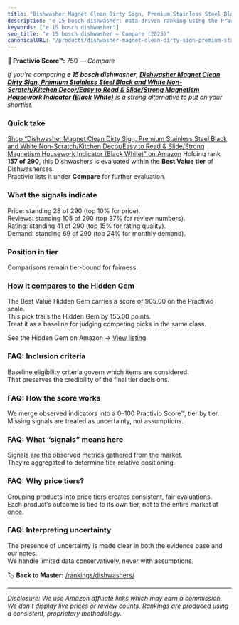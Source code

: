 ```yaml
---
title: "Dishwasher Magnet Clean Dirty Sign, Premium Stainless Steel Black and White Non-Scratch/Kitchen Decor/Easy to Read & Slide/Strong Magnetism Housework Indicator (Black White)"
description: "e 15 bosch dishwasher: Data-driven ranking using the Practivio Score™. Positioned by quality, value, demand, findability, momentum."
keywords: ["e 15 bosch dishwasher"]
seo_title: "e 15 bosch dishwasher — Compare (2025)"
canonicalURL: "/products/dishwasher-magnet-clean-dirty-sign-premium-stainless-steel-black-and-white-non-scratchkitchen-decoreasy-to-read-slidestrong-magnetism-housework-indicator-black-white-B0D4YQTFVL/"
---
```


**🛒 Practivio Score™:** 750 — _Compare_


*If you're comparing **e 15 bosch dishwasher**, **[Dishwasher Magnet Clean Dirty Sign, Premium Stainless Steel Black and White Non-Scratch/Kitchen Decor/Easy to Read & Slide/Strong Magnetism Housework Indicator (Black White)](https://www.amazon.com/dp/B0D4YQTFVL?tag=practivio-20)** is a strong alternative to put on your shortlist.*
### Quick take
[Shop “Dishwasher Magnet Clean Dirty Sign, Premium Stainless Steel Black and White Non-Scratch/Kitchen Decor/Easy to Read & Slide/Strong Magnetism Housework Indicator (Black White)” on Amazon](https://www.amazon.com/dp/B0D4YQTFVL?tag=practivio-20)
Holding rank **157 of 290**, this Dishwashers is evaluated within the **Best Value tier** of Dishwasherses.  
Practivio lists it under **Compare** for further evaluation.

### What the signals indicate
Price: standing 28 of 290 (top 10% for price).  
Reviews: standing 105 of 290 (top 37% for review numbers).  
Rating: standing 41 of 290 (top 15% for rating quality).  
Demand: standing 69 of 290 (top 24% for monthly demand).

### Position in tier
Comparisons remain tier-bound for fairness.

### How it compares to the Hidden Gem
The Best Value Hidden Gem carries a score of 905.00 on the Practivio scale.  
This pick trails the Hidden Gem by 155.00 points.  
Treat it as a baseline for judging competing picks in the same class.  

See the Hidden Gem on Amazon → [View listing](https://www.amazon.com/dp/B07DXPSF8V?tag=practivio-20)

### FAQ: Inclusion criteria
Baseline eligibility criteria govern which items are considered.  
That preserves the credibility of the final tier decisions.

### FAQ: How the score works
We merge observed indicators into a 0–100 Practivio Score™, tier by tier.  
Missing signals are treated as uncertainty, not assumptions.

### FAQ: What “signals” means here
Signals are the observed metrics gathered from the market.  
They’re aggregated to determine tier-relative positioning.

### FAQ: Why price tiers?
Grouping products into price tiers creates consistent, fair evaluations.  
Each product’s outcome is tied to its own tier, not to the entire market at once.

### FAQ: Interpreting uncertainty
The presence of uncertainty is made clear in both the evidence base and our notes.  
We handle limited data conservatively, never with assumptions.

<!-- Missing template for Compare/CompareWithinPriceClass -->


🏷️ **Back to Master:** [/rankings/dishwashers/](/rankings/dishwashers/)

---
_Disclosure: We use Amazon affiliate links which may earn a commission. We don’t display live prices or review counts. Rankings are produced using a consistent, proprietary methodology._
